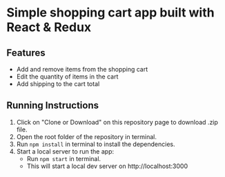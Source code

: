 # Simple shopping cart app built with React & Redux

## Features

- Add and remove items from the shopping cart
- Edit the quantity of items in the cart
- Add shipping to the cart total

## Running Instructions

1. Click on "Clone or Download" on this repository page to download .zip file.
2. Open the root folder of the repository in terminal.
3. Run `npm install` in terminal to install the dependencies.
4. Start a local server to run the app:
   - Run `npm start` in terminal.
   - This will start a local dev server on http://localhost:3000

